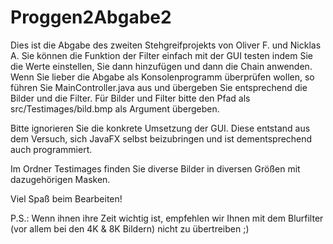 # Proggen2Abgabe2

Dies ist die Abgabe des zweiten Stehgreifprojekts von Oliver F. und Nicklas A. 
Sie können die Funktion der Filter einfach mit der GUI testen indem Sie die Werte einstellen, Sie dann hinzufügen und dann die Chain anwenden.
Wenn Sie lieber die Abgabe als Konsolenprogramm überprüfen wollen, so führen Sie MainController.java aus und übergeben Sie entsprechend die Bilder und die Filter.
Für Bilder und Filter bitte den Pfad als src/Testimages/bild.bmp  als Argument übergeben.

Bitte ignorieren Sie die konkrete Umsetzung der GUI. Diese entstand aus dem Versuch, sich JavaFX selbst beizubringen und ist dementsprechend auch programmiert.

Im Ordner Testimages finden Sie diverse Bilder in diversen Größen mit dazugehörigen Masken.

Viel Spaß beim Bearbeiten!

P.S.: Wenn ihnen ihre Zeit wichtig ist, empfehlen wir Ihnen mit dem Blurfilter (vor allem bei den 4K & 8K Bildern) nicht zu übertreiben ;)
